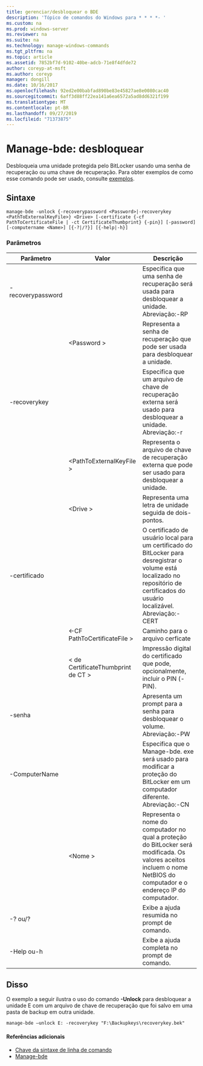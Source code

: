 ```yaml
---
title: gerenciar/desbloquear o BDE
description: 'Tópico de comandos do Windows para * * * *- '
ms.custom: na
ms.prod: windows-server
ms.reviewer: na
ms.suite: na
ms.technology: manage-windows-commands
ms.tgt_pltfrm: na
ms.topic: article
ms.assetid: 7852bf7d-9102-40be-adcb-71e8f4dfde72
author: coreyp-at-msft
ms.author: coreyp
manager: dongill
ms.date: 10/16/2017
ms.openlocfilehash: 92ed2e00babfad890be83e45827ae8e0080cac40
ms.sourcegitcommit: 6aff3d88ff22ea141a6ea6572a5ad8dd6321f199
ms.translationtype: MT
ms.contentlocale: pt-BR
ms.lasthandoff: 09/27/2019
ms.locfileid: "71373875"
---
```

# <a name="manage-bde-unlock"></a>Manage-bde: desbloquear



Desbloqueia uma unidade protegida pelo BitLocker usando uma senha de recuperação ou uma chave de recuperação. Para obter exemplos de como esse comando pode ser usado, consulte [exemplos](#BKMK_Examples).

## <a name="syntax"></a>Sintaxe

```
manage-bde -unlock {-recoverypassword <Password>|-recoverykey <PathToExternalKeyFile>} <Drive> [-certificate {-cf PathToCertificateFile | -ct CertificateThumbprint} {-pin}] [-password] [-computername <Name>] [{-?|/?}] [{-help|-h}]
```

### <a name="parameters"></a>Parâmetros

|Parâmetro|Valor|Descrição|
|---------|-----|-----------|
|-recoverypassword||Especifica que uma senha de recuperação será usada para desbloquear a unidade. Abreviação:-RP|
||\<Password >|Representa a senha de recuperação que pode ser usada para desbloquear a unidade.|
|-recoverykey||Especifica que um arquivo de chave de recuperação externa será usado para desbloquear a unidade. Abreviação:-r|
||\<PathToExternalKeyFile >|Representa o arquivo de chave de recuperação externa que pode ser usado para desbloquear a unidade.|
||\<Drive >|Representa uma letra de unidade seguida de dois-pontos.|
|-certificado||O certificado de usuário local para um certificado do BitLocker para desregistrar o volume está localizado no repositório de certificados do usuário localizável. Abreviação:-CERT|
||<-CF PathToCertificateFile >|Caminho para o arquivo cerficate|
||< de CertificateThumbprint de CT >|Impressão digital do certificado que pode, opcionalmente, incluir o PIN (-PIN).|
|-senha||Apresenta um prompt para a senha para desbloquear o volume. Abreviação:-PW|
|-ComputerName||Especifica que o Manage-bde. exe será usado para modificar a proteção do BitLocker em um computador diferente. Abreviação:-CN|
||\<Nome >|Representa o nome do computador no qual a proteção do BitLocker será modificada. Os valores aceitos incluem o nome NetBIOS do computador e o endereço IP do computador.|
|-? ou/?||Exibe a ajuda resumida no prompt de comando.|
|-Help ou-h||Exibe a ajuda completa no prompt de comando.|

## <a name="BKMK_Examples"></a>Disso

O exemplo a seguir ilustra o uso do comando **-Unlock** para desbloquear a unidade E com um arquivo de chave de recuperação que foi salvo em uma pasta de backup em outra unidade.
```
manage-bde –unlock E: -recoverykey "F:\Backupkeys\recoverykey.bek"
```

#### <a name="additional-references"></a>Referências adicionais

-   [Chave da sintaxe de linha de comando](command-line-syntax-key.md)
-   [Manage-bde](manage-bde.md)